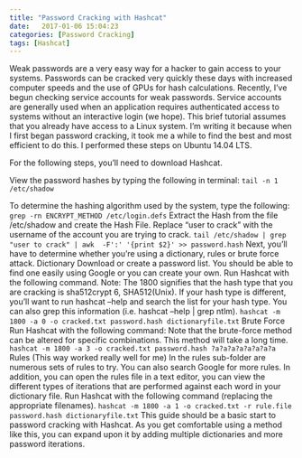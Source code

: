 ```yaml
---
title: "Password Cracking with Hashcat"
date:   2017-01-06 15:04:23
categories: [Password Cracking]
tags: [Hashcat]
---
```


Weak passwords are a very easy way for a hacker to gain access to your systems.  Passwords can be cracked very quickly these days with increased computer speeds and the use of GPUs for hash calculations.  Recently, I’ve begun checking service accounts for weak passwords.  Service accounts are generally used when an application requires authenticated access to systems without an interactive login (we hope).  This brief tutorial assumes that you already have access to a Linux system.  I’m writing it because when I first began password cracking, it took me a while to find the best and most efficient to do this. I performed these steps on Ubuntu 14.04 LTS.

For the following steps, you’ll need to download Hashcat.

View the password hashes by typing the following in terminal:
`tail -n 1 /etc/shadow`

To determine the hashing algorithm used by the system, type the following:
`grep -rn ENCRYPT_METHOD /etc/login.defs`
Extract the Hash from the file /etc/shadow and create the Hash File. Replace “user to crack” with the username of the account you are trying to crack.
`tail /etc/shadow | grep "user to crack" | awk  -F':' '{print $2}' >> password.hash`
Next, you’ll have to determine whether you’re using a dictionary, rules or brute force attack.
Dictionary
Download or create a password list. You should be able to find one easily using Google or you can create your own.
Run Hashcat with the following command.  Note: The 1800 signifies that the hash type that you are cracking is sha512crypt $6$, SHA512(Unix).  If your hash type is different, you’ll want to run hashcat –help and search the list for your hash type.  You can also grep this information (i.e. hashcat –help | grep ntlm).
`hashcat -m 1800 -a 0 -o cracked.txt password.hash dictionaryfile.txt`
Brute Force
Run Hashcat with the following command: Note that the brute-force method can be altered for specific combinations.  This method will take a long time.
`hashcat -m 1800 -a 3 -o cracked.txt password.hash ?a?a?a?a?a?a?a?a`
Rules (This way worked really well for me)
In the rules sub-folder are numerous sets of rules to try.  You can also search Google for more rules.  In addition, you can open the rules file in a text editor, you can view the different types of iterations that are performed against each word in your dictionary file.
Run Hashcat with the following command (replacing the appropriate filenames).
`hashcat -m 1800 -a 1 -o cracked.txt -r rule.file password.hash dictionaryfile.txt`
This guide should be a basic start to password cracking with Hashcat.  As you get comfortable using a method like this, you can expand upon it by adding multiple dictionaries and more password iterations.